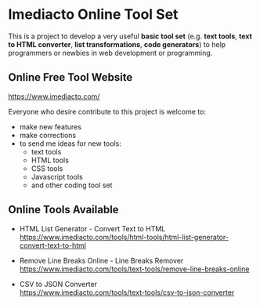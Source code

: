 # Imediacto Online Tool Set

This is a project to develop a very useful **basic tool set** (e.g. **text tools**, **text to HTML converter**, **list transformations**, **code generators**) to help programmers or newbies in web development or programming.


## Online Free Tool Website
https://www.imediacto.com/

Everyone who desire contribute to this project is welcome to:
- make new features
- make corrections
- to send me ideas for new tools:
	- text tools
	- HTML tools
	- CSS tools
	- Javascript tools
	- and other coding tool set

## Online Tools Available

- HTML List Generator - Convert Text to HTML  
https://www.imediacto.com/tools/html-tools/html-list-generator-convert-text-to-html

- Remove Line Breaks Online - Line Breaks Remover  
https://www.imediacto.com/tools/text-tools/remove-line-breaks-online

- CSV to JSON Converter  
https://www.imediacto.com/tools/text-tools/csv-to-json-converter
